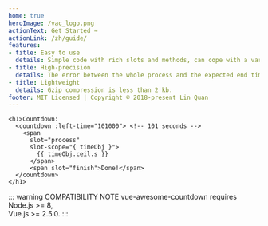 ```yaml
---
home: true
heroImage: /vac_logo.png
actionText: Get Started →
actionLink: /zh/guide/
features:
- title: Easy to use
  details: Simple code with rich slots and methods, can cope with a variety of scenarios.
- title: High-precision
  details: The error between the whole process and the expected end time is only 1-3 milliseconds.
- title: Lightweight
  details: Gzip compression is less than 2 kb.
footer: MIT Licensed | Copyright © 2018-present Lin Quan
---
```

<template>
<ClientOnly>
<h1>Countdown: 
  <countdown :left-time="101000"> <!-- 101 seconds -->
    <span
      slot="process"
      slot-scope="{ timeObj }">
        {{ timeObj.ceil.s }}
      </span>
      <span slot="finish">Done!</span>
  </countdown>
</h1>
</ClientOnly>
</template>

``` vue
<h1>Countdown: 
  <countdown :left-time="101000"> <!-- 101 seconds -->
    <span
      slot="process"
      slot-scope="{ timeObj }">
        {{ timeObj.ceil.s }}
      </span>
      <span slot="finish">Done!</span>
  </countdown>
</h1>
```

::: warning COMPATIBILITY NOTE
vue-awesome-countdown requires Node.js >= 8, <br>
Vue.js >= 2.5.0.
:::

<style>
.hero>img{
  max-width: 100%;
}
@media (max-width: 419px) {
  .navbar .site-name{
    color: transparent;
    white-space: nowrap;
  }
  .navbar .site-name:before{
    content: 'VAC';
    color: #2c3e50;
  }
}
</style>